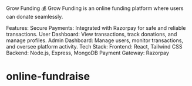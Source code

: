 Grow Funding 💰
Grow Funding is an online funding platform where users can donate seamlessly.

Features:
Secure Payments: Integrated with Razorpay for safe and reliable transactions.
User Dashboard: View transactions, track donations, and manage profiles.
Admin Dashboard: Manage users, monitor transactions, and oversee platform activity.
Tech Stack:
Frontend: React, Tailwind CSS
Backend: Node.js, Express, MongoDB
Payment Gateway: Razorpay

# online-fundraise
